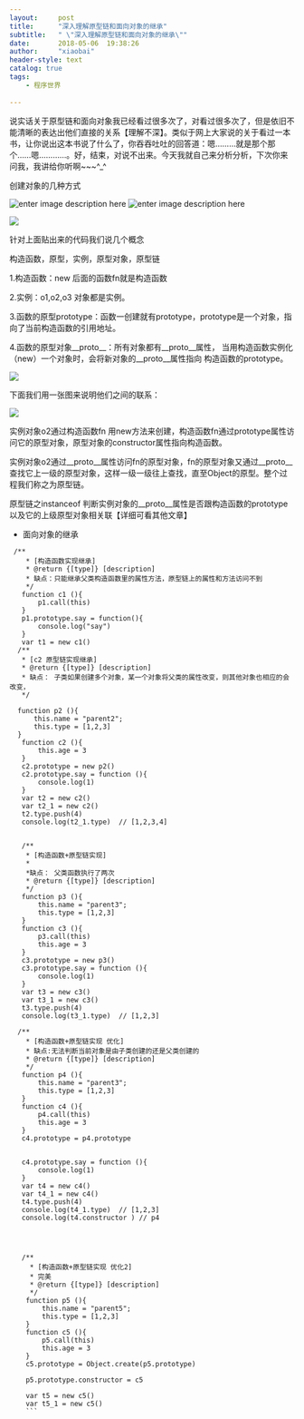 ```yaml
---
layout:     post
title:      "深入理解原型链和面向对象的继承"
subtitle:   " \"深入理解原型链和面向对象的继承\""
date:       2018-05-06  19:38:26 
author:     "xiaobai"
header-style: text
catalog: true
tags:
    - 程序世界
     
---
```


说实话关于原型链和面向对象我已经看过很多次了，对看过很多次了，但是依旧不能清晰的表达出他们直接的关系【理解不深】。类似于网上大家说的关于看过一本书，让你说出这本书说了什么了，你吞吞吐吐的回答道：嗯………就是那个那个……嗯…………。好，结束，对说不出来。今天我就自己来分析分析，下次你来问我，我讲给你听啊~~~^_^

创建对象的几种方式

![enter image description here](https://img-blog.csdn.net/2018042918191377?watermark/2/text/aHR0cHM6Ly9ibG9nLmNzZG4ubmV0L3dlaXhpbl8zNjg1MjIzNQ==/font/5a6L5L2T/fontsize/400/fill/I0JBQkFCMA==/dissolve/70)
![enter image description here](https://img-blog.csdn.net/2018042918191377?watermark/2/text/aHR0cHM6Ly9ibG9nLmNzZG4ubmV0L3dlaXhpbl8zNjg1MjIzNQ==/font/5a6L5L2T/fontsize/400/fill/I0JBQkFCMA==/dissolve/70)

![](https://img-blog.csdn.net/20180429181853243?watermark/2/text/aHR0cHM6Ly9ibG9nLmNzZG4ubmV0L3dlaXhpbl8zNjg1MjIzNQ==/font/5a6L5L2T/fontsize/400/fill/I0JBQkFCMA==/dissolve/70)

针对上面贴出来的代码我们说几个概念

 构造函数，原型，实例，原型对象，原型链

1.构造函数：new 后面的函数fn就是构造函数

2.实例：o1,o2,o3 对象都是实例。

3.函数的原型prototype：函数一创建就有prototype，prototype是一个对象，指向了当前构造函数的引用地址。

4.函数的原型对象__proto__：所有对象都有__proto__属性， 当用构造函数实例化（new）一个对象时，会将新对象的__proto__属性指向 构造函数的prototype。

![](https://img-blog.csdn.net/20180429182417640?watermark/2/text/aHR0cHM6Ly9ibG9nLmNzZG4ubmV0L3dlaXhpbl8zNjg1MjIzNQ==/font/5a6L5L2T/fontsize/400/fill/I0JBQkFCMA==/dissolve/70)

下面我们用一张图来说明他们之间的联系：

![](https://img-blog.csdn.net/20180506182851429)



实例对象o2通过构造函数fn 用new方法来创建，构造函数fn通过prototype属性访问它的原型对象，原型对象的constructor属性指向构造函数。

实例对象o2通过__proto__属性访问fn的原型对象，fn的原型对象又通过__proto__ 查找它上一级的原型对象，这样一级一级往上查找，直至Object的原型。整个过程我们称之为原型链。

原型链之instanceof 
判断实例对象的__proto__属性是否跟构造函数的prototype以及它的上级原型对象相关联【详细可看其他文章】

 - 面向对象的继承
 ```
  /**
     * [构造函数实现继承]
     * @return {[type]} [description]
     * 缺点：只能继承父类构造函数里的属性方法，原型链上的属性和方法访问不到
     */
    function c1 (){
        p1.call(this)
    }
    p1.prototype.say = function(){
        console.log("say")
    }
    var t1 = new c1()
   /**
    * [c2 原型链实现继承]
    * @return {[type]} [description]
    * 缺点： 子类如果创建多个对象，某一个对象将父类的属性改变，则其他对象也相应的会改变，
    */
   
   function p2 (){
       this.name = "parent2";
       this.type = [1,2,3]
   }
    function c2 (){
        this.age = 3
    }
    c2.prototype = new p2()
    c2.prototype.say = function (){
        console.log(1)
    } 
    var t2 = new c2()
    var t2_1 = new c2()
    t2.type.push(4)
    console.log(t2_1.type)  // [1,2,3,4]
 
 
    /**
     * [构造函数+原型链实现]
     *
     *缺点： 父类函数执行了两次
     * @return {[type]} [description]
     */
    function p3 (){
        this.name = "parent3";
        this.type = [1,2,3]
    }
    function c3 (){
        p3.call(this)
        this.age = 3
    }
    c3.prototype = new p3()
    c3.prototype.say = function (){
        console.log(1)
    } 
    var t3 = new c3()
    var t3_1 = new c3()
    t3.type.push(4)
    console.log(t3_1.type)  // [1,2,3]
   
   /**
     * [构造函数+原型链实现 优化]
     * 缺点:无法判断当前对象是由子类创建的还是父类创建的
     * @return {[type]} [description]
     */
    function p4 (){
        this.name = "parent3";
        this.type = [1,2,3]
    }
    function c4 (){
        p4.call(this)
        this.age = 3
    }
    c4.prototype = p4.prototype
 
 
    c4.prototype.say = function (){
        console.log(1)
    } 
    var t4 = new c4()
    var t4_1 = new c4()
    t4.type.push(4)
    console.log(t4_1.type)  // [1,2,3]
    console.log(t4.constructor ) // p4
 
 
 
 
    /**
      * [构造函数+原型链实现 优化2]
      * 完美
      * @return {[type]} [description]
      */
     function p5 (){
         this.name = "parent5";
         this.type = [1,2,3]
     }
     function c5 (){
         p5.call(this)
         this.age = 3
     }
     c5.prototype = Object.create(p5.prototype)
    
     p5.prototype.constructor = c5
    
     var t5 = new c5()
     var t5_1 = new c5()
     ```















